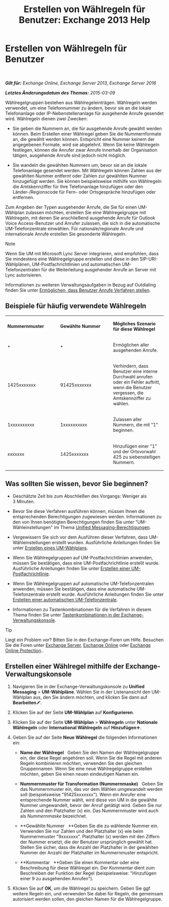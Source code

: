 ﻿---
title: 'Erstellen von Wählregeln für Benutzer: Exchange 2013 Help'
TOCTitle: Erstellen von Wählregeln für Benutzer
ms:assetid: c11e3d62-3eb1-4d7e-8741-9bede593e2df
ms:mtpsurl: https://technet.microsoft.com/de-de/library/JJ898502(v=EXCHG.150)
ms:contentKeyID: 51409339
ms.date: 04/24/2018
mtps_version: v=EXCHG.150
ms.translationtype: HT
---

# Erstellen von Wählregeln für Benutzer

 

_**Gilt für:** Exchange Online, Exchange Server 2013, Exchange Server 2016_

_**Letztes Änderungsdatum des Themas:** 2015-03-09_

Wählregelgruppen bestehen aus Wählregeleinträgen. Wählregeln werden verwendet, um eine Telefonnummer zu ändern, bevor sie an die lokale Telefonanlage oder IP-Nebenstellenanlage für ausgehende Anrufe gesendet wird. Wählregeln dienen zwei Zwecken:

  - Sie geben die Nummern an, die für ausgehende Anrufe gewählt werden können. Beim Erstellen einer Wählregel geben Sie die Nummernformate an, die gewählt werden können. Entspricht eine Nummer keinem der angegebenen Formate, wird sie abgelehnt. Wenn Sie keine Wählregeln festlegen, können die Anrufer zwar Anrufe innerhalb der Organisation tätigen, ausgehende Anrufe sind jedoch nicht möglich.

  - Sie wandeln die gewählten Nummern um, bevor sie an die lokale Telefonanlage gesendet werden. Mit Wählregeln können Zahlen aus der gewählten Nummer entfernt oder Zahlen zur gewählten Nummer hinzugefügt werden. Sie können beispielsweise mithilfe von Wählregeln die Amtskennziffer für Ihre Telefonanlage hinzufügen oder den Länder-/Regionscode für Fern- oder Ortsgespräche hinzufügen oder entfernen.

Zum Angeben der Typen ausgehender Anrufe, die Sie für einen UM-Wählplan zulassen möchten, erstellen Sie eine Wählregelgruppe mit Wählregeln, mit denen Sie anschließend ausgehende Anrufe für Outlook Voice Access-Benutzer und Anrufer zulassen, die sich in die automatische UM-Telefonzentrale einwählen. Für nationale/regionale Anrufe und internationale Anrufe erstellen Sie gesonderte Wählregeln.


> [!NOTE]
> Wenn Sie UM mit Microsoft Lync Server integrieren, wird empfohlen, dass Sie mindestens eine Wählregelgruppe erstellen und diese in den SIP-URI-Wählplänen, UM-Postfachrichtlinien und automatischen UM-Telefonzentralen für die Weiterleitung ausgehender Anrufe an Server mit Lync autorisieren.



Informationen zu weiteren Verwaltungsaufgaben in Bezug auf Outdialing finden Sie unter [Ermöglichen, dass Benutzer Anrufe Verfahren stellen](allowing-users-to-make-calls-procedures-exchange-2013-help.md).

## Beispiele für häufig verwendete Wählregeln


<table>
<colgroup>
<col style="width: 33%" />
<col style="width: 33%" />
<col style="width: 33%" />
</colgroup>
<tbody>
<tr class="odd">
<td><p><strong>Nummernmuster</strong></p></td>
<td><p><strong>Gewählte Nummer</strong></p></td>
<td><p><strong>Mögliches Szenario für diese Wählregel</strong></p></td>
</tr>
<tr class="even">
<td><p>*</p></td>
<td><p>*</p></td>
<td><p>Ermöglichen aller ausgehenden Anrufe.</p></td>
</tr>
<tr class="odd">
<td><p>1425xxxxxxx</p></td>
<td><p>91425xxxxxxx</p></td>
<td><p>Verhindern, dass Benutzer eine interne Durchwahl anrufen oder ein Fehler auftritt, wenn die Benutzer vergessen, die Amtskennziffer zu wählen.</p></td>
</tr>
<tr class="even">
<td><p>1xxxxxxxxxx</p></td>
<td><p>1xxxxxxxxxx</p></td>
<td><p>Zulassen aller Nummern, die mit &quot;1&quot; beginnen.</p></td>
</tr>
<tr class="odd">
<td><p>xxxxxxx</p></td>
<td><p>1425xxxxxxx</p></td>
<td><p>Hinzufügen einer &quot;1&quot; und der Ortsvorwahl 425 zu siebenstelligen Nummern.</p></td>
</tr>
</tbody>
</table>


## Was sollten Sie wissen, bevor Sie beginnen?

  - Geschätzte Zeit bis zum Abschließen des Vorgangs: Weniger als 3 Minuten.

  - Bevor Sie diese Verfahren ausführen können, müssen Ihnen die entsprechenden Berechtigungen zugewiesen werden. Informationen zu den von Ihnen benötigten Berechtigungen finden Sie unter "UM-Wähleinstellungen" im Thema [Unified Messaging-Berechtigungen](unified-messaging-permissions-exchange-2013-help.md).

  - Vergewissern Sie sich vor dem Ausführen dieser Verfahren, dass UM-Wähleinstellungen erstellt wurden. Ausführliche Anleitungen finden Sie unter [Erstellen eines UM-Wählplans](create-a-um-dial-plan-exchange-2013-help.md).

  - Wenn Sie Wählregelgruppen auf UM-Postfachrichtlinien anwenden, müssen Sie bestätigen, dass eine UM-Postfachrichtlinie erstellt wurde. Ausführliche Anleitungen finden Sie unter [Erstellen einer UM-Postfachrichtlinie](create-a-um-mailbox-policy-exchange-2013-help.md).

  - Wenn Sie Wählregelgruppen auf automatische UM-Telefonzentralen anwenden, müssen Sie bestätigen, dass eine automatische UM-Telefonzentrale erstellt wurde. Ausführliche Anleitungen finden Sie unter [Erstellen einer automatischen UM-Telefonzentrale](create-a-um-auto-attendant-exchange-2013-help.md).

  - Informationen zu Tastenkombinationen für die Verfahren in diesem Thema finden Sie unter [Tastenkombinationen in der Exchange-Verwaltungskonsole](keyboard-shortcuts-in-the-exchange-admin-center-exchange-online-protection-help.md).


> [!TIP]
> Liegt ein Problem vor? Bitten Sie in den Exchange-Foren um Hilfe. Besuchen Sie die Foren unter <A href="https://go.microsoft.com/fwlink/p/?linkid=60612">Exchange Server</A>, <A href="https://go.microsoft.com/fwlink/p/?linkid=267542">Exchange Online</A> oder <A href="https://go.microsoft.com/fwlink/p/?linkid=285351">Exchange Online Protection</A>..



## Erstellen einer Wählregel mithilfe der Exchange-Verwaltungskonsole

1.  Navigieren Sie in der Exchange-Verwaltungskonsole zu **Unified Messaging** \> **UM-Wählpläne**. Wählen Sie in der Listenansicht den UM-Wählplan aus, den Sie ändern möchten, und klicken Sie dann auf **Bearbeiten**![Bearbeitungssymbol](images/Bb124582.6f53ccb2-1f13-4c02-bea0-30690e6ea71d(EXCHG.150).gif "Bearbeitungssymbol").

2.  Klicken Sie auf der Seite **UM-Wählplan** auf **Konfigurieren**.

3.  Klicken Sie auf der Seite **UM-Wählplan** \> **Wählregeln** unter **Nationale Wählregeln** oder **International Wählregeln** auf **Hinzufügen**![Hinzufügen (Symbol)](images/JJ218640.c1e75329-d6d7-4073-a27d-498590bbb558(EXCHG.150).gif "Hinzufügen (Symbol)").

4.  Geben Sie auf der Seite **Neue Wählregel** die folgenden Informationen ein:
    
      - **Name der Wählregel**   Geben Sie den Namen der Wählregelgruppe ein, der diese Regel angehören soll. Wenn Sie die Regel mit anderen Regeln kombinieren möchten, verwenden Sie den gleichen Gruppennamen. Wenn Sie eine neue Wählregelgruppe erstellen möchten, geben Sie einen neuen eindeutigen Namen ein.
    
      - **Nummernmuster für Transformation (Nummernmaske)**   Geben Sie das Nummernmuster ein, das vor dem Wählen umgewandelt werden soll (beispielsweise "91425xxxxxxx"). Wenn ein Anrufer eine entsprechende Nummer wählt, wird diese von UM in die gewählte Nummer umgewandelt, bevor der Anruf getätigt wird. Geben Sie nur Zahlen und den Platzhalter (x) ein. Das Nummernmuster wird auch als *Nummernmaske* bezeichnet.
    
      - **Gewählte Nummer   **Geben Sie die zu wählende Nummer ein. Verwenden Sie nur Zahlen und den Platzhalter (x) wie beim Nummernmuster "9xxxxxxx". Platzhalter (x) werden mit den Ziffern der Nummer ersetzt, die der Benutzer ursprünglich gewählt hat. Stellen Sie sicher, dass die Anzahl der Platzhalter in der gewählten Nummer der Anzahl der Platzhalter im Nummernmuster entspricht.
    
      - **Kommentar   **Geben Sie einen Kommentar oder eine Beschreibung für diese Wählregel ein. Der Kommentar dient zum Beschreiben der Funktion der Regel (beispielsweise: "Hinzufügen einer 9 zu ausgehenden Anrufen").

5.  Klicken Sie auf **OK**, um die Wählregel zu speichern. Geben Sie ggf. weitere Regeln ein, und verwenden Sie dabei für Regeln, die gemeinsam autorisiert werden sollen, den gleichen Namen für die Wählregelgruppe.

